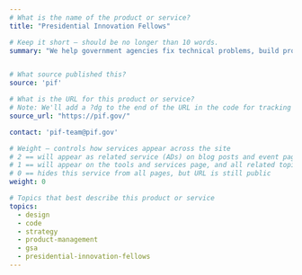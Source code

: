 ```yaml
---
# What is the name of the product or service?
title: "Presidential Innovation Fellows"

# Keep it short — should be no longer than 10 words.
summary: "We help government agencies fix technical problems, build products, and improve how government serves the public through technology."


# What source published this?
source: 'pif'

# What is the URL for this product or service?
# Note: We'll add a ?dg to the end of the URL in the code for tracking purposes
source_url: "https://pif.gov/"

contact: 'pif-team@pif.gov'

# Weight — controls how services appear across the site
# 2 == will appear as related service (ADs) on blog posts and event pages
# 1 == will appear on the tools and services page, and all related topic pages
# 0 == hides this service from all pages, but URL is still public
weight: 0

# Topics that best describe this product or service
topics:
  - design
  - code
  - strategy
  - product-management
  - gsa
  - presidential-innovation-fellows
---
```

